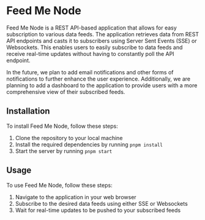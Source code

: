 # Feed Me Node

Feed Me Node is a REST API-based application that allows for easy subscription to various data feeds. The application retrieves data from REST API endpoints and casts it to subscribers using Server Sent Events (SSE) or Websockets. This enables users to easily subscribe to data feeds and receive real-time updates without having to constantly poll the API endpoint.

In the future, we plan to add email notifications and other forms of notifications to further enhance the user experience. Additionally, we are planning to add a dashboard to the application to provide users with a more comprehensive view of their subscribed feeds.

## Installation

To install Feed Me Node, follow these steps:

1. Clone the repository to your local machine
2. Install the required dependencies by running `pnpm install`
3. Start the server by running `pnpm start`

## Usage

To use Feed Me Node, follow these steps:

1. Navigate to the application in your web browser
2. Subscribe to the desired data feeds using either SSE or Websockets
3. Wait for real-time updates to be pushed to your subscribed feeds

